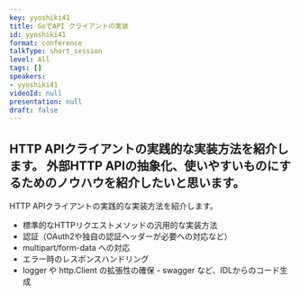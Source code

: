 ```yaml
---
key: yyoshiki41
title: GoでAPI クライアントの実装
id: yyoshiki41
format: conference
talkType: short_session
level: All
tags: []
speakers:
- yyoshiki41
videoId: null
presentation: null
draft: false
---
```

HTTP APIクライアントの実践的な実装方法を紹介します。
外部HTTP APIの抽象化、使いやすいものにするためのノウハウを紹介したいと思います。
---
HTTP APIクライアントの実践的な実装方法を紹介します。

- 標準的なHTTPリクエストメソッドの汎用的な実装方法
- 認証（OAuth2や独自の認証ヘッダーが必要への対応など）
- multipart/form-data への対応
- エラー時のレスポンスハンドリング
- logger や http.Client の拡張性の確保 - swagger など、IDLからのコード生成